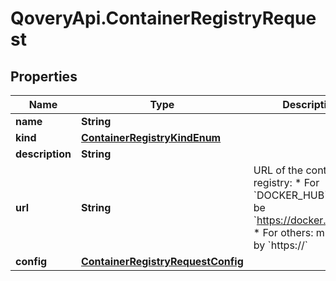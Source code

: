 # QoveryApi.ContainerRegistryRequest

## Properties

Name | Type | Description | Notes
------------ | ------------- | ------------- | -------------
**name** | **String** |  | 
**kind** | [**ContainerRegistryKindEnum**](ContainerRegistryKindEnum.md) |  | 
**description** | **String** |  | [optional] 
**url** | **String** | URL of the container registry: * For &#x60;DOCKER_HUB&#x60;: should be &#x60;https://docker.io&#x60; * For others: must start by &#x60;https://&#x60;  | 
**config** | [**ContainerRegistryRequestConfig**](ContainerRegistryRequestConfig.md) |  | 


